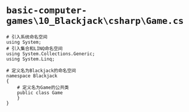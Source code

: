 # `basic-computer-games\10_Blackjack\csharp\Game.cs`

```
# 引入系统命名空间
using System;
# 引入集合和LINQ命名空间
using System.Collections.Generic;
using System.Linq;

# 定义名为Blackjack的命名空间
namespace Blackjack
{
    # 定义名为Game的公共类
    public class Game
    }
}
```